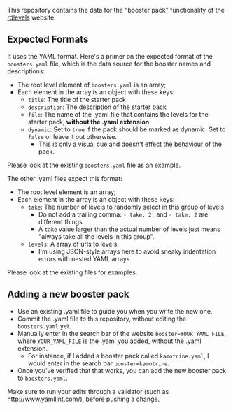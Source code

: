 This repository contains the data for the "booster pack" functionality of the [rdlevels](https://auburnsummer.github.io/rdlevels) website.

## Expected Formats

It uses the YAML format. Here's a primer on the expected format of the `boosters.yaml` file, which is the data source for the booster names and descriptions:

 * The root level element of `boosters.yaml` is an array;
 * Each element in the array is an object with these keys:
    * `title`: The title of the starter pack
    * `description`: The description of the starter pack
    * `file`: The name of the .yaml file that contains the levels for the starter pack, **without the .yaml extension**.
    * `dynamic`: Set to `true` if the pack should be marked as dynamic. Set to `false` or leave it out otherwise.
      * This is only a visual cue and doesn't effect the behaviour of the pack. 

Please look at the existing `boosters.yaml` file as an example.

The other .yaml files expect this format:

 * The root level element is an array;
 * Each element in the array is an object with these keys:
   * `take`: The number of levels to randomly select in this group of levels
     * Do not add a trailing comma: `- take: 2,` and `- take: 2` are different things
     * A `take` value larger than the actual number of levels just means "always take all the levels in this group".
   * `levels`: A array of urls to levels.
     * I'm using JSON-style arrays here to avoid sneaky indentation errors with nested YAML arrays

Please look at the existing files for examples.


## Adding a new booster pack

 * Use an existing .yaml file to guide you when you write the new one.
 * Commit the .yaml file to this repository, without editing the `boosters.yaml` yet.
 * Manually enter in the search bar of the website `booster=YOUR_YAML_FILE`, where `YOUR_YAML_FILE` is the .yaml you added, without the .yaml extension.
    * For instance, if I added a booster pack called `kamotrine.yaml`, I would enter in the search bar `booster=kamotrine`.
 * Once you've verified that that works, you can add the new booster pack to `boosters.yaml`.



Make sure to run your edits through a validator (such as http://www.yamllint.com/), before pushing a change.